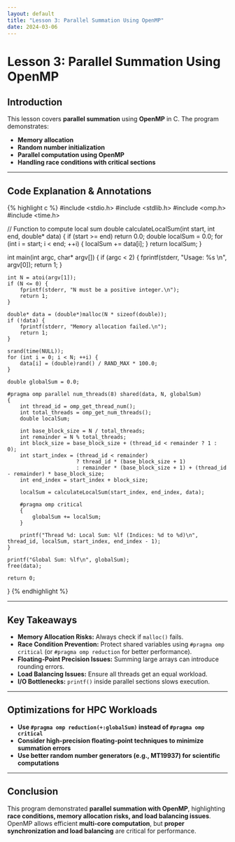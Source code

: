 ```yaml
---
layout: default
title: "Lesson 3: Parallel Summation Using OpenMP"
date: 2024-03-06
---
```


# Lesson 3: Parallel Summation Using OpenMP

## Introduction
This lesson covers **parallel summation** using **OpenMP** in C. The program demonstrates:
- **Memory allocation**
- **Random number initialization**
- **Parallel computation using OpenMP**
- **Handling race conditions with critical sections**

---

## Code Explanation & Annotations

{% highlight c %}
#include <stdio.h>
#include <stdlib.h>
#include <omp.h>
#include <time.h>

// Function to compute local sum
double calculateLocalSum(int start, int end, double* data) {
    if (start >= end) return 0.0;
    double localSum = 0.0;
    for (int i = start; i < end; ++i) {
        localSum += data[i]; 
    }
    return localSum;
}

int main(int argc, char* argv[]) {
    if (argc < 2) {
        fprintf(stderr, "Usage: %s <N>\n", argv[0]);
        return 1;
    }

    int N = atoi(argv[1]);
    if (N <= 0) {
        fprintf(stderr, "N must be a positive integer.\n");
        return 1;
    }

    double* data = (double*)malloc(N * sizeof(double));
    if (!data) {
        fprintf(stderr, "Memory allocation failed.\n");
        return 1;
    }

    srand(time(NULL));
    for (int i = 0; i < N; ++i) {
        data[i] = (double)rand() / RAND_MAX * 100.0;
    }

    double globalSum = 0.0;

    #pragma omp parallel num_threads(8) shared(data, N, globalSum)
    {
        int thread_id = omp_get_thread_num();
        int total_threads = omp_get_num_threads();
        double localSum;

        int base_block_size = N / total_threads;
        int remainder = N % total_threads;
        int block_size = base_block_size + (thread_id < remainder ? 1 : 0);
        int start_index = (thread_id < remainder) 
                          ? thread_id * (base_block_size + 1) 
                          : remainder * (base_block_size + 1) + (thread_id - remainder) * base_block_size;
        int end_index = start_index + block_size;

        localSum = calculateLocalSum(start_index, end_index, data);

        #pragma omp critical
        { 
            globalSum += localSum;
        }

        printf("Thread %d: Local Sum: %lf (Indices: %d to %d)\n", thread_id, localSum, start_index, end_index - 1);
    }

    printf("Global Sum: %lf\n", globalSum);
    free(data);

    return 0;
}
{% endhighlight %}

---

## Key Takeaways
- **Memory Allocation Risks:** Always check if `malloc()` fails.
- **Race Condition Prevention:** Protect shared variables using `#pragma omp critical` (or `#pragma omp reduction` for better performance).
- **Floating-Point Precision Issues:** Summing large arrays can introduce rounding errors.
- **Load Balancing Issues:** Ensure all threads get an equal workload.
- **I/O Bottlenecks:** `printf()` inside parallel sections slows execution.

---

## Optimizations for HPC Workloads
- **Use `#pragma omp reduction(+:globalSum)` instead of `#pragma omp critical`**  
- **Consider high-precision floating-point techniques to minimize summation errors**  
- **Use better random number generators (e.g., MT19937) for scientific computations**  

---

## Conclusion
This program demonstrated **parallel summation with OpenMP**, highlighting **race conditions, memory allocation risks, and load balancing issues**. OpenMP allows efficient **multi-core computation**, but **proper synchronization and load balancing** are critical for performance.

